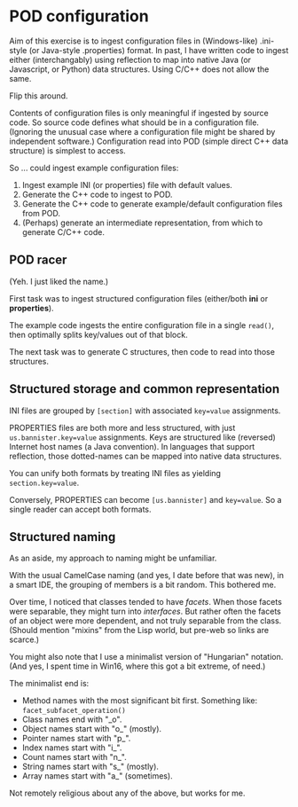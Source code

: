 # POD configuration
Aim of this exercise is to ingest configuration files in (Windows-like) .ini-style (or Java-style .properties) format.
In past, I have written code to ingest either (interchangably) using reflection to map into native Java (or Javascript, or Python) data structures. 
Using C/C++ does not allow the same.

Flip this around.

Contents of configuration files is only meaningful if ingested by source code.
So source code defines what should be in a configuration file.
(Ignoring the unusual case where a configuration file might be shared by independent software.)
Configuration read into POD (simple direct C++ data structure) is simplest to access.

So ... could ingest example configuration files:
1.  Ingest example INI (or properties) file with default values. 
1.  Generate the C++ code to ingest to POD.
2.  Generate the C++ code to generate example/default configuration files from POD.
3.  (Perhaps) generate an intermediate representation, from which to generate C/C++ code.

## POD racer
(Yeh. I just liked the name.)

First task was to ingest structured configuration files (either/both **ini** or **properties**).

The example code ingests the entire configuration file in a single ``read()``,
then optimally splits key/values out of that block.

The next task was to generate C structures, then code to read into those structures.

## Structured storage and common representation
INI files are grouped by ``[section]`` with associated ``key=value`` assignments.

PROPERTIES files are both more and less structured, with just ``us.bannister.key=value`` assignments.
Keys are structured like (reversed) Internet host names (a Java convention).
In languages that support reflection, those dotted-names can be mapped into native data structures.

You can unify both formats by treating INI files as yielding ``section.key=value``.

Conversely, PROPERTIES can become ``[us.bannister]`` and ``key=value``.
So a single reader can accept both formats.



## Structured naming
As an aside, my approach to naming might be unfamiliar.

With the usual CamelCase naming (and yes, I date before that was new), 
in a smart IDE, the grouping of members is a bit random.
This bothered me.

Over time, I noticed that classes tended to have *facets*.
When those facets were separable, they might turn into *interfaces*.
But rather often the facets of an object were more dependent, and not truly separable from the class.
(Should mention "mixins" from the Lisp world, but pre-web so links are scarce.)

You might also note that I use a minimalist version of "Hungarian" notation.
(And yes, I spent time in Win16, where this got a bit extreme, of need.)

The minimalist end is:
* Method names with the most significant bit first. Something like: ```facet_subfacet_operation()```
* Class names end with "_o".
* Object names start with "o_" (mostly).
* Pointer names start with "p_".
* Index names start with "i_".
* Count names start with "n_".
* String names start with "s_" (mostly).
* Array names start with "a_" (sometimes).

Not remotely religious about any of the above, but works for me.

